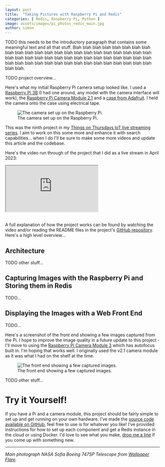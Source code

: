 ```yaml
---
layout: post
title:  "Taking Pictures with Raspberry Pi and Redis"
categories: [ Redis, Raspberry Pi, Python ]
image: assets/images/pi_photos_redis_main.jpg
author: simon
---
```

TODO this needs to be the introductory paragraph that contains some meaningful text and all that stuff.  Blah blah blah blah blah blah blah blah blah blah blah blah blah blah blah blah blah blah blah blah blah blah blah blah blah blah blah blah blah blah blah blah blah blah blah blah blah blah blah blah blah blah blah blah blah blah blah blah blah blah blah blah blah blah blah.

TODO project overview...

Here's what my initial Raspberry Pi camera setup looked like.  I used a [Raspberry Pi 3B](https://www.raspberrypi.com/products/raspberry-pi-3-model-b/) (I had one around, any model with the camera interface will work), the [Raspberry Pi Camera Module 2.1](https://www.raspberrypi.com/products/camera-module-v2/) and a [case from Adafruit](https://www.adafruit.com/product/2256).  I held the camera onto the case using electrical tape.

<figure class="figure">
  <img src="{{ site.baseurl }}/assets/images/pi_photos_camera_setup.jpg" class="figure-img img-fluid" alt="The camera set up on the Raspberry Pi.">
  <figcaption class="figure-caption text-center">The camera set up on the Raspberry Pi.</figcaption>
</figure>

This was the ninth project in my [Things on Thursdays IoT live streaming series](/things-on-thursdays-livestreams/).  I aim to work on this some more and enhance it with search capabilities... when I do I'll be sure to make some more videos and update this article and the codebase.

Here's the video run through of the project that I did as a live stream in April 2023:

<div class="embed-responsive embed-responsive-16by9">
  <iframe class="embed-responsive-item" src="https://www.youtube.com/embed/OTDZIK55DX0?start=23" allowfullscreen></iframe>
</div><br/>

A full explanation of how the project works can be found by watching the video and/or reading the README files in the project's [GitHub repository](https://github.com/simonprickett/redis-pi-camera).  Here's a high level overview...

## Architecture

TODO other stuff...

## Capturing Images with the Raspberry Pi and Storing them in Redis

TODO...

## Displaying the Images with a Web Front End

TODO...

Here's a screenshot of the front end showing a few images captured from the Pi.  I hope to improve the image quality in a future update to this project - I'll move to using the [Raspberry Pi Camera Module 3](https://www.raspberrypi.com/products/camera-module-3/) which has autofocus built in.  I'm hoping that works well.  I originally used the v2.1 camera module as it was what I had on the shelf at the time. 

<figure class="figure">
  <img src="{{ site.baseurl }}/assets/images/pi_photos_server_component_running.png" class="figure-img img-fluid" alt="The front end showing a few captured images.">
  <figcaption class="figure-caption text-center">The front end showing a few captured images.</figcaption>
</figure>

TODO other stuff...

# Try it Yourself!

If you have a Pi and a camera module, this project should be fairly simple to set up and get running on your own hardware.  I've made the [source code available on GitHub](https://github.com/simonprickett/redis-pi-camera), feel free to use is for whatever you like!  I've provided instructions for how to set up each component and get a Redis instance in the cloud or using Docker.  I'd love to see what you make, [drop me a line](/contact/) if you come up with something new.

---
*Main photograph NASA Sofia Boeing 747SP Telescope from [Wallpaper Flare](https://www.wallpaperflare.com/white-nasa-airplane-stratosphere-dlr-boeing-747sp-infrared-telescope-wallpaper-sedrf/download).*


